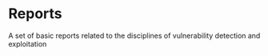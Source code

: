 # Reports
A set of basic reports related to the disciplines of vulnerability detection and exploitation
